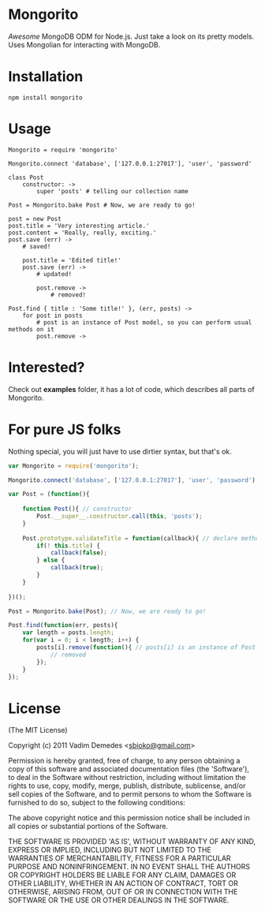 # Mongorito

*Awesome* MongoDB ODM for Node.js. Just take a look on its pretty models. Uses Mongolian for interacting with MongoDB.

# Installation

```
npm install mongorito
```

# Usage

```coffee-script
Mongorito = require 'mongorito'

Mongorito.connect 'database', ['127.0.0.1:27017'], 'user', 'password'

class Post
	constructor: ->
		super 'posts' # telling our collection name

Post = Mongorito.bake Post # Now, we are ready to go!

post = new Post
post.title = 'Very interesting article.'
post.content = 'Really, really, exciting.'
post.save (err) ->
	# saved!
	
	post.title = 'Edited title!'
	post.save (err) ->
		# updated!
		
		post.remove ->
			# removed!

Post.find { title : 'Some title!' }, (err, posts) ->
	for post in posts
		# post is an instance of Post model, so you can perform usual methods on it
		post.remove ->
```

# Interested?

Check out **examples** folder, it has a lot of code, which describes all parts of Mongorito.

# For pure JS folks

Nothing special, you will just have to use dirtier syntax, but that's ok.

```javascript
var Mongorito = require('mongorito');

Mongorito.connect('database', ['127.0.0.1:27017'], 'user', 'password');

var Post = (function(){
	
	function Post(){ // constructor
		Post.__super__.constructor.call(this, 'posts');
	}
	
	Post.prototype.validateTitle = function(callback){ // declare methods, like this
		if(! this.title) {
			callback(false);
		} else {
			callback(true);
		}
	}
	
})();

Post = Mongorito.bake(Post); // Now, we are ready to go!

Post.find(function(err, posts){
	var length = posts.length;
	for(var i = 0; i < length; i++) {
		posts[i].remove(function(){ // posts[i] is an instance of Post class, so you can operate with it as a model
			// removed
		});
	}
});
```

# License 

(The MIT License)

Copyright (c) 2011 Vadim Demedes &lt;sbioko@gmail.com&gt;

Permission is hereby granted, free of charge, to any person obtaining
a copy of this software and associated documentation files (the
'Software'), to deal in the Software without restriction, including
without limitation the rights to use, copy, modify, merge, publish,
distribute, sublicense, and/or sell copies of the Software, and to
permit persons to whom the Software is furnished to do so, subject to
the following conditions:

The above copyright notice and this permission notice shall be
included in all copies or substantial portions of the Software.

THE SOFTWARE IS PROVIDED 'AS IS', WITHOUT WARRANTY OF ANY KIND,
EXPRESS OR IMPLIED, INCLUDING BUT NOT LIMITED TO THE WARRANTIES OF
MERCHANTABILITY, FITNESS FOR A PARTICULAR PURPOSE AND NONINFRINGEMENT.
IN NO EVENT SHALL THE AUTHORS OR COPYRIGHT HOLDERS BE LIABLE FOR ANY
CLAIM, DAMAGES OR OTHER LIABILITY, WHETHER IN AN ACTION OF CONTRACT,
TORT OR OTHERWISE, ARISING FROM, OUT OF OR IN CONNECTION WITH THE
SOFTWARE OR THE USE OR OTHER DEALINGS IN THE SOFTWARE.